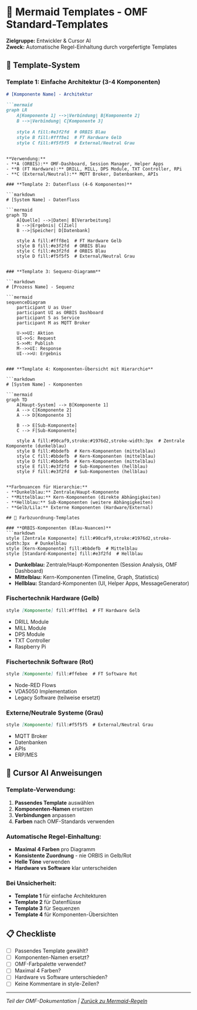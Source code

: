 # 🎨 Mermaid Templates - OMF Standard-Templates

**Zielgruppe:** Entwickler & Cursor AI  
**Zweck:** Automatische Regel-Einhaltung durch vorgefertigte Templates

## 🎯 Template-System

### **Template 1: Einfache Architektur (3-4 Komponenten)**

```markdown
# [Komponente Name] - Architektur

```mermaid
graph LR
    A[Komponente 1] -->|Verbindung| B[Komponente 2]
    B -->|Verbindung| C[Komponente 3]
    
    style A fill:#e3f2fd  # ORBIS Blau
    style B fill:#fff8e1  # FT Hardware Gelb
    style C fill:#f5f5f5  # External/Neutral Grau
```
```

**Verwendung:**
- **A (ORBIS):** OMF-Dashboard, Session Manager, Helper Apps
- **B (FT Hardware):** DRILL, MILL, DPS Module, TXT Controller, RPi
- **C (External/Neutral):** MQTT Broker, Datenbanken, APIs

### **Template 2: Datenfluss (4-6 Komponenten)**

```markdown
# [System Name] - Datenfluss

```mermaid
graph TD
    A[Quelle] -->|Daten| B[Verarbeitung]
    B -->|Ergebnis| C[Ziel]
    B -->|Speicher| D[Datenbank]
    
    style A fill:#fff8e1  # FT Hardware Gelb
    style B fill:#e3f2fd  # ORBIS Blau
    style C fill:#e3f2fd  # ORBIS Blau
    style D fill:#f5f5f5  # External/Neutral Grau
```
```

### **Template 3: Sequenz-Diagramm**

```markdown
# [Prozess Name] - Sequenz

```mermaid
sequenceDiagram
    participant U as User
    participant UI as ORBIS Dashboard
    participant S as Service
    participant M as MQTT Broker
    
    U->>UI: Aktion
    UI->>S: Request
    S->>M: Publish
    M-->>UI: Response
    UI-->>U: Ergebnis
```
```

### **Template 4: Komponenten-Übersicht mit Hierarchie**

```markdown
# [System Name] - Komponenten

```mermaid
graph TD
    A[Haupt-System] --> B[Komponente 1]
    A --> C[Komponente 2]
    A --> D[Komponente 3]
    
    B --> E[Sub-Komponente]
    C --> F[Sub-Komponente]
    
    style A fill:#90caf9,stroke:#1976d2,stroke-width:3px  # Zentrale Komponente (dunkelblau)
    style B fill:#bbdefb  # Kern-Komponenten (mittelblau)
    style C fill:#bbdefb  # Kern-Komponenten (mittelblau)
    style D fill:#bbdefb  # Kern-Komponenten (mittelblau)
    style E fill:#e3f2fd  # Sub-Komponenten (hellblau)
    style F fill:#e3f2fd  # Sub-Komponenten (hellblau)
```
```

**Farbnuancen für Hierarchie:**
- **Dunkelblau:** Zentrale/Haupt-Komponente
- **Mittelblau:** Kern-Komponenten (direkte Abhängigkeiten)
- **Hellblau:** Sub-Komponenten (weitere Abhängigkeiten)
- **Gelb/Lila:** Externe Komponenten (Hardware/External)

## 🎨 Farbzuordnung-Templates

### **ORBIS-Komponenten (Blau-Nuancen)**
```markdown
style [Zentrale Komponente] fill:#90caf9,stroke:#1976d2,stroke-width:3px  # Dunkelblau
style [Kern-Komponente] fill:#bbdefb  # Mittelblau
style [Standard-Komponente] fill:#e3f2fd  # Hellblau
```
- **Dunkelblau:** Zentrale/Haupt-Komponenten (Session Analysis, OMF Dashboard)
- **Mittelblau:** Kern-Komponenten (Timeline, Graph, Statistics)
- **Hellblau:** Standard-Komponenten (UI, Helper Apps, MessageGenerator)

### **Fischertechnik Hardware (Gelb)**
```markdown
style [Komponente] fill:#fff8e1  # FT Hardware Gelb
```
- DRILL Module
- MILL Module
- DPS Module
- TXT Controller
- Raspberry Pi

### **Fischertechnik Software (Rot)**
```markdown
style [Komponente] fill:#ffebee  # FT Software Rot
```
- Node-RED Flows
- VDA5050 Implementation
- Legacy Software (teilweise ersetzt)

### **Externe/Neutrale Systeme (Grau)**
```markdown
style [Komponente] fill:#f5f5f5  # External/Neutral Grau
```
- MQTT Broker
- Datenbanken
- APIs
- ERP/MES

## 🔧 Cursor AI Anweisungen

### **Template-Verwendung:**
1. **Passendes Template** auswählen
2. **Komponenten-Namen** ersetzen
3. **Verbindungen** anpassen
4. **Farben** nach OMF-Standards verwenden

### **Automatische Regel-Einhaltung:**
- **Maximal 4 Farben** pro Diagramm
- **Konsistente Zuordnung** - nie ORBIS in Gelb/Rot
- **Helle Töne** verwenden
- **Hardware vs Software** klar unterscheiden

### **Bei Unsicherheit:**
- **Template 1** für einfache Architekturen
- **Template 2** für Datenflüsse
- **Template 3** für Sequenzen
- **Template 4** für Komponenten-Übersichten

## 📋 Checkliste

- [ ] Passendes Template gewählt?
- [ ] Komponenten-Namen ersetzt?
- [ ] OMF-Farbpalette verwendet?
- [ ] Maximal 4 Farben?
- [ ] Hardware vs Software unterschieden?
- [ ] Keine Kommentare in style-Zeilen?

---

*Teil der OMF-Dokumentation | [Zurück zu Mermaid-Regeln](cursor-ai-mermaid-rules.md)*
